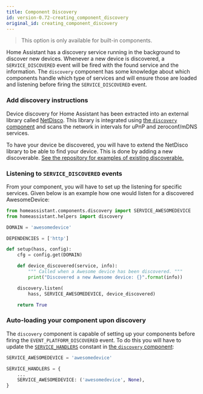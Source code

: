 ```yaml
---
title: Component Discovery
id: version-0.72-creating_component_discovery
original_id: creating_component_discovery
---
```


> This option is only available for built-in components.

Home Assistant has a discovery service running in the background to discover new devices. Whenever a new device is discovered, a `SERVICE_DISCOVERED` event will be fired with the found service and the information. The `discovery` component has some knowledge about which components handle which type of services and will ensure those are loaded and listening before firing the `SERVICE_DISCOVERED` event.

### Add discovery instructions

Device discovery  for Home Assistant has been extracted into an external library called [NetDisco](https://github.com/home-assistant/netdisco). This library is integrated using [the `discovery` component](https://github.com/home-assistant/home-assistant/blob/dev/homeassistant/components/discovery.py) and scans the network in intervals for uPnP and zeroconf/mDNS services.

To have your device be discovered, you will have to extend the NetDisco library to be able to find your device. This is done by adding a new discoverable. [See the repository for examples of existing discoverable.](https://github.com/home-assistant/netdisco/tree/master/netdisco/discoverables)

### Listening to `SERVICE_DISCOVERED` events

From your component, you will have to set up the listening for specific services. Given below is an example how one would listen for a discovered AwesomeDevice:

```python
from homeassistant.components.discovery import SERVICE_AWESOMEDEVICE
from homeassistant.helpers import discovery

DOMAIN = 'awesomedevice'

DEPENDENCIES = ['http']

def setup(hass, config):
    cfg = config.get(DOMAIN)

    def device_discovered(service, info):
        """ Called when a Awesome device has been discovered. """
        print("Discovered a new Awesome device: {}".format(info))

    discovery.listen(
        hass, SERVICE_AWESOMEDEVICE, device_discovered)

    return True
```

### Auto-loading your component upon discovery

The `discovery` component is capable of setting up your components before firing the `EVENT_PLATFORM_DISCOVERED` event. To do this you will have to update the [`SERVICE_HANDLERS`](https://github.com/home-assistant/home-assistant/blob/dev/homeassistant/components/discovery.py#L40) constant in [the `discovery` component](https://github.com/home-assistant/home-assistant/blob/dev/homeassistant/components/discovery.py):

```python
SERVICE_AWESOMEDEVICE = 'awesomedevice'

SERVICE_HANDLERS = {
    ...
    SERVICE_AWESOMEDEVICE: ('awesomedevice', None),
}
```

